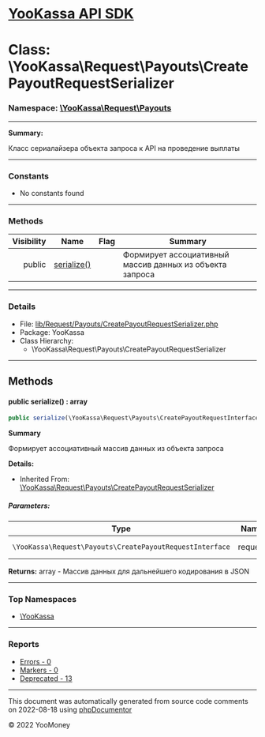 # [YooKassa API SDK](../home.md)

# Class: \YooKassa\Request\Payouts\CreatePayoutRequestSerializer
### Namespace: [\YooKassa\Request\Payouts](../namespaces/yookassa-request-payouts.md)
---
**Summary:**

Класс сериалайзера объекта запроса к API на проведение выплаты


---
### Constants
* No constants found

---
### Methods
| Visibility | Name | Flag | Summary |
| ----------:| ---- | ---- | ------- |
| public | [serialize()](../classes/YooKassa-Request-Payouts-CreatePayoutRequestSerializer.md#method_serialize) |  | Формирует ассоциативный массив данных из объекта запроса |

---
### Details
* File: [lib/Request/Payouts/CreatePayoutRequestSerializer.php](../../lib/Request/Payouts/CreatePayoutRequestSerializer.php)
* Package: YooKassa
* Class Hierarchy:
  * \YooKassa\Request\Payouts\CreatePayoutRequestSerializer

---
## Methods
<a name="method_serialize" class="anchor"></a>
#### public serialize() : array

```php
public serialize(\YooKassa\Request\Payouts\CreatePayoutRequestInterface $request) : array
```

**Summary**

Формирует ассоциативный массив данных из объекта запроса

**Details:**
* Inherited From: [\YooKassa\Request\Payouts\CreatePayoutRequestSerializer](../classes/YooKassa-Request-Payouts-CreatePayoutRequestSerializer.md)

##### Parameters:
| Type | Name | Description |
| ---- | ---- | ----------- |
| <code lang="php">\YooKassa\Request\Payouts\CreatePayoutRequestInterface</code> | request  | Объект запроса |

**Returns:** array - Массив данных для дальнейшего кодирования в JSON



---

### Top Namespaces

* [\YooKassa](../namespaces/yookassa.md)

---

### Reports
* [Errors - 0](../reports/errors.md)
* [Markers - 0](../reports/markers.md)
* [Deprecated - 13](../reports/deprecated.md)

---

This document was automatically generated from source code comments on 2022-08-18 using [phpDocumentor](http://www.phpdoc.org/)

&copy; 2022 YooMoney